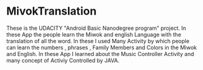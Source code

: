 # MivokTranslation
These is the UDACITY "Android Basic Nanodegree program" project. In these App the people learn the Miwok and english Language with the translation of all the word.
In these I used Many Activity by which people can learn the numbers , phrases , Family Members and Colors in the Miwok and English. 
In these App I learned about the Music Controller Activity and many concept of Activiy Controlled by JAVA.
